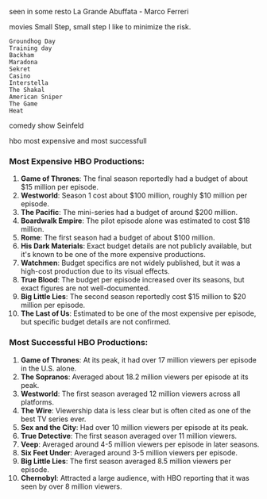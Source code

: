 
seen in some resto
    La Grande Abuffata - Marco Ferreri

movies 
    Small Step, small step 
    I like to minimize the risk.

    Groundhog Day
    Training day
    Backham
    Maradona
    Sekret
    Casino
    Interstella
    The Shakal
    American Sniper
    The Game
    Heat

comedy show
    Seinfeld

hbo most expensive and most successfull
    

### Most Expensive HBO Productions:
1. **Game of Thrones**: The final season reportedly had a budget of about $15 million per episode.
2. **Westworld**: Season 1 cost about $100 million, roughly $10 million per episode.
3. **The Pacific**: The mini-series had a budget of around $200 million.
4. **Boardwalk Empire**: The pilot episode alone was estimated to cost $18 million.
5. **Rome**: The first season had a budget of about $100 million.
6. **His Dark Materials**: Exact budget details are not publicly available, but it's known to be one of the more expensive productions.
7. **Watchmen**: Budget specifics are not widely published, but it was a high-cost production due to its visual effects.
8. **True Blood**: The budget per episode increased over its seasons, but exact figures are not well-documented.
9. **Big Little Lies**: The second season reportedly cost $15 million to $20 million per episode.
10. **The Last of Us**: Estimated to be one of the most expensive per episode, but specific budget details are not confirmed.

### Most Successful HBO Productions:
1. **Game of Thrones**: At its peak, it had over 17 million viewers per episode in the U.S. alone.
2. **The Sopranos**: Averaged about 18.2 million viewers per episode at its peak.
3. **Westworld**: The first season averaged 12 million viewers across all platforms.
4. **The Wire**: Viewership data is less clear but is often cited as one of the best TV series ever.
5. **Sex and the City**: Had over 10 million viewers per episode at its peak.
6. **True Detective**: The first season averaged over 11 million viewers.
7. **Veep**: Averaged around 4-5 million viewers per episode in later seasons.
8. **Six Feet Under**: Averaged around 3-5 million viewers per episode.
9. **Big Little Lies**: The first season averaged 8.5 million viewers per episode.
10. **Chernobyl**: Attracted a large audience, with HBO reporting that it was seen by over 8 million viewers.

